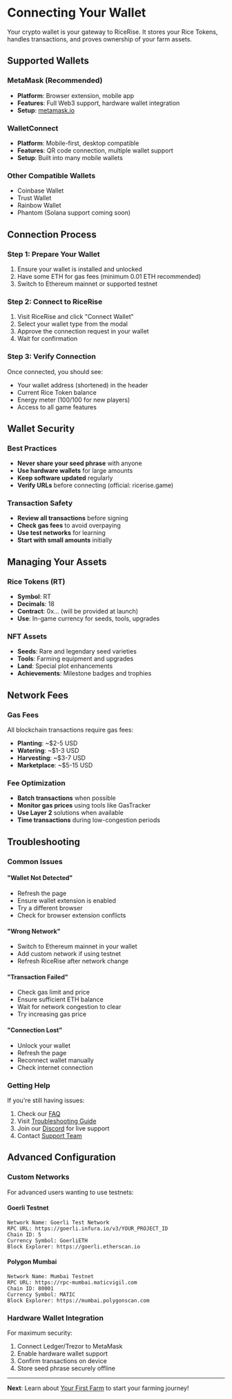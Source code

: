 # Connecting Your Wallet

Your crypto wallet is your gateway to RiceRise. It stores your Rice Tokens, handles transactions, and proves ownership of your farm assets.

## Supported Wallets

### MetaMask (Recommended)
- **Platform**: Browser extension, mobile app
- **Features**: Full Web3 support, hardware wallet integration
- **Setup**: [metamask.io](https://metamask.io)

### WalletConnect
- **Platform**: Mobile-first, desktop compatible
- **Features**: QR code connection, multiple wallet support
- **Setup**: Built into many mobile wallets

### Other Compatible Wallets
- Coinbase Wallet
- Trust Wallet
- Rainbow Wallet
- Phantom (Solana support coming soon)

## Connection Process

### Step 1: Prepare Your Wallet
1. Ensure your wallet is installed and unlocked
2. Have some ETH for gas fees (minimum 0.01 ETH recommended)
3. Switch to Ethereum mainnet or supported testnet

### Step 2: Connect to RiceRise
1. Visit RiceRise and click "Connect Wallet"
2. Select your wallet type from the modal
3. Approve the connection request in your wallet
4. Wait for confirmation

### Step 3: Verify Connection
Once connected, you should see:
- Your wallet address (shortened) in the header
- Current Rice Token balance
- Energy meter (100/100 for new players)
- Access to all game features

## Wallet Security

### Best Practices
- **Never share your seed phrase** with anyone
- **Use hardware wallets** for large amounts
- **Keep software updated** regularly
- **Verify URLs** before connecting (official: ricerise.game)

### Transaction Safety
- **Review all transactions** before signing
- **Check gas fees** to avoid overpaying
- **Use test networks** for learning
- **Start with small amounts** initially

## Managing Your Assets

### Rice Tokens (RT)
- **Symbol**: RT
- **Decimals**: 18
- **Contract**: 0x... (will be provided at launch)
- **Use**: In-game currency for seeds, tools, upgrades

### NFT Assets
- **Seeds**: Rare and legendary seed varieties
- **Tools**: Farming equipment and upgrades
- **Land**: Special plot enhancements
- **Achievements**: Milestone badges and trophies

## Network Fees

### Gas Fees
All blockchain transactions require gas fees:
- **Planting**: ~$2-5 USD
- **Watering**: ~$1-3 USD
- **Harvesting**: ~$3-7 USD
- **Marketplace**: ~$5-15 USD

### Fee Optimization
- **Batch transactions** when possible
- **Monitor gas prices** using tools like GasTracker
- **Use Layer 2** solutions when available
- **Time transactions** during low-congestion periods

## Troubleshooting

### Common Issues

#### "Wallet Not Detected"
- Refresh the page
- Ensure wallet extension is enabled
- Try a different browser
- Check for browser extension conflicts

#### "Wrong Network"
- Switch to Ethereum mainnet in your wallet
- Add custom network if using testnet
- Refresh RiceRise after network change

#### "Transaction Failed"
- Check gas limit and price
- Ensure sufficient ETH balance
- Wait for network congestion to clear
- Try increasing gas price

#### "Connection Lost"
- Unlock your wallet
- Refresh the page
- Reconnect wallet manually
- Check internet connection

### Getting Help

If you're still having issues:
1. Check our [FAQ](../support/faq.md)
2. Visit [Troubleshooting Guide](../support/troubleshooting.md)
3. Join our [Discord](https://discord.gg/ricerise) for live support
4. Contact [Support Team](../support/contact.md)

## Advanced Configuration

### Custom Networks
For advanced users wanting to use testnets:

#### Goerli Testnet
```
Network Name: Goerli Test Network
RPC URL: https://goerli.infura.io/v3/YOUR_PROJECT_ID
Chain ID: 5
Currency Symbol: GoerliETH
Block Explorer: https://goerli.etherscan.io
```

#### Polygon Mumbai
```
Network Name: Mumbai Testnet
RPC URL: https://rpc-mumbai.maticvigil.com
Chain ID: 80001
Currency Symbol: MATIC
Block Explorer: https://mumbai.polygonscan.com
```

### Hardware Wallet Integration
For maximum security:
1. Connect Ledger/Trezor to MetaMask
2. Enable hardware wallet support
3. Confirm transactions on device
4. Store seed phrase securely offline

---

**Next**: Learn about [Your First Farm](first-farm.md) to start your farming journey!